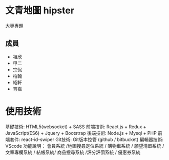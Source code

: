 # 文青地圖 hipster
大專專題
## 成員
* 祖欣  
* 甲二
* 宗侃
* 柏翰
* 紹軒
* 育嘉

# 使用技術
基礎技術: HTML5(websocket) + SASS
前端技術: React.js + Redux + JavaScript(ES6) + Jquery + Bootstrap
後端技術: Node.js + Mysql + PHP
前端套件: react-id-swiper
Git技術: Git版本控管 (github / bitbucket)
編輯器技術: VScode
功能說明： 會員系統 /地圖搜尋定位系統 / 購物車系統 / 願望清單系統 / 文章專欄系統 / 結帳系統/ 商品搜尋系統 /評分評價系統 / 優惠券系統

